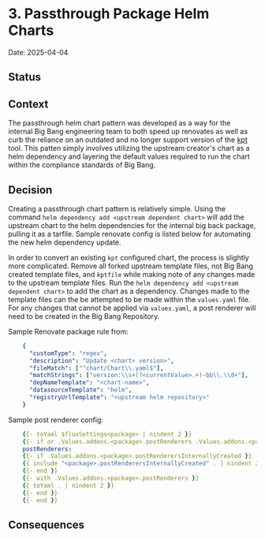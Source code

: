 # 3. Passthrough Package Helm Charts

Date: 2025-04-04

## Status

<unknown>

## Context

The passthrough helm chart pattern was developed as a way for the internal Big Bang engineering team to both speed up renovates as well as curb the reliance on an outdated and no longer support version of the [kpt](https://kpt.dev/) tool. This patten simply involves utilizing the upstream creator's chart as a helm dependency and layering the default values required to run the chart within the compliance standards of Big Bang.

## Decision

Creating a passthrough chart pattern is relatively simple. Using the command `helm dependency add <upstream dependent chart>` will add the upstream chart to the helm dependencies for the internal big back package, pulling it as a tarfile. Sample renovate config is listed below for automating the new helm dependency update. 

In order to convert an existing `kpt` configured chart, the process is slightly more complicated. Remove all forked upstream template files, not Big Bang created template files, and `kptfile` while making note of any changes made to the upstream template files. Run the `helm dependency add <upstream dependent chart>` to add the chart as a dependency. Changes made to the template files can the be attempted to be made within the `values.yaml` file. For any changes that cannot be applied via `values.yaml`, a post renderer will need to be created in the Big Bang Repository. 

Sample Renovate package rule from:

```yaml
    {
      "customType": "regex",
      "description": "Update <chart> version>",
      "fileMatch": ["^chart/Chart\\.yaml$"],
      "matchStrings": ["version:\\s+(?<currentValue>.+)-bb\\.\\d+"],
      "depNameTemplate": "<chart-name>",
      "datasourceTemplate": "helm",
      "registryUrlTemplate": "<upstream helm repository>"
    }
```

Sample post renderer config: 

```yaml
    {{- toYaml $fluxSettings<package> | nindent 2 }}
    {{- if or .Values.addons.<package>.postRenderers .Values.addons.<package>.postRenderersInternallyCreated}}
    postRenderers:
    {{- if .Values.addons.<package>.postRenderersInternallyCreated }}
    {{ include "<package>.postRenderersInternallyCreated" . | nindent 2 }}
    {{- end }}
    {{- with .Values.addons.<package>.postRenderers }}
    {{ toYaml . | nindent 2 }}
    {{- end }}
    {{- end }}
```

## Consequences 
